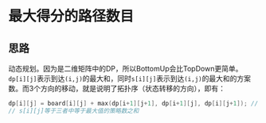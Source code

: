 # 最大得分的路径数目

## 思路

动态规划。因为是二维矩阵中的DP，所以BottomUp会比TopDown更简单。`dp[i][j]`表示到达`(i,j)`的最大和，同时`s[i][j]`表示到达`(i,j)`的最大和的方案数。而3个方向的移动，就是说明了拓扑序（状态转移的方向），即有：

```c++
dp[i][j] = board[i][j] + max(dp[i+1][j+1], dp[i+1][j], dp[i][j+1]); // 右下、下、右，这3者中的最大值
// s[i][j]等于三者中等于最大值的策略数之和
```
